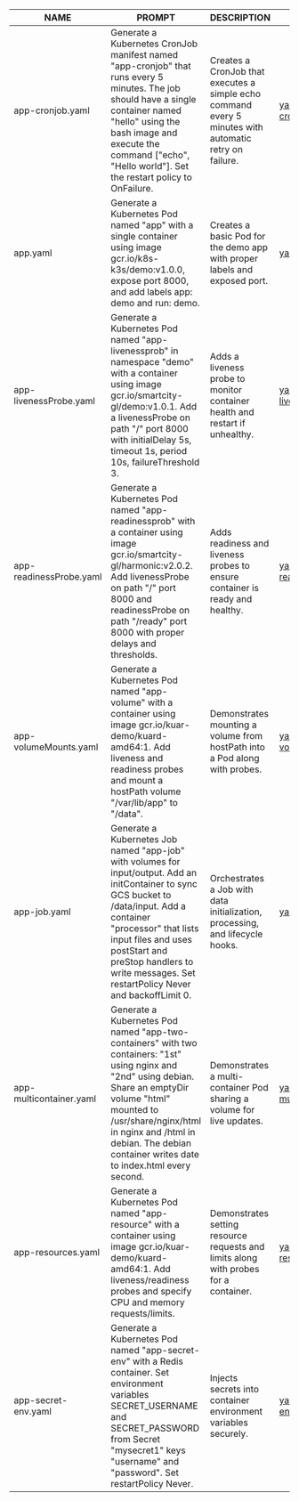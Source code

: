 | NAME | PROMPT | DESCRIPTION | EXAMPLE |
|------|--------|-------------|---------|
| app-cronjob.yaml | Generate a Kubernetes CronJob manifest named "app-cronjob" that runs every 5 minutes. The job should have a single container named "hello" using the bash image and execute the command ["echo", "Hello world"]. Set the restart policy to OnFailure. | Creates a CronJob that executes a simple echo command every 5 minutes with automatic retry on failure. | [yaml/app-cronjob.yaml](yaml/app-cronjob.yaml) |
| app.yaml | Generate a Kubernetes Pod named "app" with a single container using image gcr.io/k8s-k3s/demo:v1.0.0, expose port 8000, and add labels app: demo and run: demo. | Creates a basic Pod for the demo app with proper labels and exposed port. | [yaml/app.yaml](yaml/app.yaml) |
| app-livenessProbe.yaml | Generate a Kubernetes Pod named "app-livenessprob" in namespace "demo" with a container using image gcr.io/smartcity-gl/demo:v1.0.1. Add a livenessProbe on path "/" port 8000 with initialDelay 5s, timeout 1s, period 10s, failureThreshold 3. | Adds a liveness probe to monitor container health and restart if unhealthy. | [yaml/app-livenessProbe.yaml](yaml/app-livenessProbe.yaml) |
| app-readinessProbe.yaml | Generate a Kubernetes Pod named "app-readinessprob" with a container using image gcr.io/smartcity-gl/harmonic:v2.0.2. Add livenessProbe on path "/" port 8000 and readinessProbe on path "/ready" port 8000 with proper delays and thresholds. | Adds readiness and liveness probes to ensure container is ready and healthy. | [yaml/app-readinessProbe.yaml](yaml/app-readinessProbe.yaml) |
| app-volumeMounts.yaml | Generate a Kubernetes Pod named "app-volume" with a container using image gcr.io/kuar-demo/kuard-amd64:1. Add liveness and readiness probes and mount a hostPath volume "/var/lib/app" to "/data". | Demonstrates mounting a volume from hostPath into a Pod along with probes. | [yaml/app-volumeMounts.yaml](yaml/app-volumeMounts.yaml) |
| app-job.yaml | Generate a Kubernetes Job named "app-job" with volumes for input/output. Add an initContainer to sync GCS bucket to /data/input. Add a container "processor" that lists input files and uses postStart and preStop handlers to write messages. Set restartPolicy Never and backoffLimit 0. | Orchestrates a Job with data initialization, processing, and lifecycle hooks. | [yaml/app-job.yaml](yaml/app-job.yaml) |
| app-multicontainer.yaml | Generate a Kubernetes Pod named "app-two-containers" with two containers: "1st" using nginx and "2nd" using debian. Share an emptyDir volume "html" mounted to /usr/share/nginx/html in nginx and /html in debian. The debian container writes date to index.html every second. | Demonstrates a multi-container Pod sharing a volume for live updates. | [yaml/app-multicontainer.yaml](yaml/app-multicontainer.yaml) |
| app-resources.yaml | Generate a Kubernetes Pod named "app-resource" with a container using image gcr.io/kuar-demo/kuard-amd64:1. Add liveness/readiness probes and specify CPU and memory requests/limits. | Demonstrates setting resource requests and limits along with probes for a container. | [yaml/app-resources.yaml](yaml/app-resources.yaml) |
| app-secret-env.yaml | Generate a Kubernetes Pod named "app-secret-env" with a Redis container. Set environment variables SECRET_USERNAME and SECRET_PASSWORD from Secret "mysecret1" keys "username" and "password". Set restartPolicy Never. | Injects secrets into container environment variables securely. | [yaml/app-secret-env.yaml](yaml/app-secret-env.yaml) |

